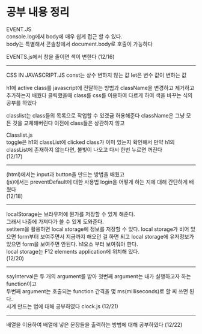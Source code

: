 # 공부 내용 정리
EVENT.JS   
console.log에서 body에 매우 쉽게 접근 할 수 있다.  
body는 특별해서 콘솔창에서 document.body로 호출이 가능하다

EVENTS.js에서 창을 줄이면 색이 변한다 (12/16)

---
CSS IN JAVASCRIPT.JS
const는 상수 변하지 않는 값
let은 변수 값이 변하는 값

h1에 active class를 javascript에 전달하는 방법과
className을 변경하고 제거하고 추가하는지 배웠다
클릭했을때 class를 css를 이용하여 다르게 하여 색을 바꾸는 식의 공부를 하였다

classlist는 class들의 목록으로 작업할 수 있겠금 허용해준다
className은 그냥 모든 것을 교체해버린다 이전에 class들은 상관하지 않고

Classlist.js   
toggle은 h1의 classList에 clicked class가 이미 있는지 확인해서
만약 h1의 classList에 존재하지 않는다면,  불빛이 나오고 다시
한번 누르면 꺼진다   
(12/17)

---
(html)에서는 input과 button을 만드는 방법을 배웠고  
(js)에서는 preventDefault에 대한 사용법 login을 어떻게 하는 지에 대해 간단하게 배웠다  
(12/18)   

---
localStorage는 브라우저에 뭔가를 저장할 수 있게 해준다.  
그래서 나중에 가져다가 쓸 수 있게 도와준다.  
setitem을 활용하면 local storage에 정보를 저장할 수 있다. 
local storage가 비어 있으면 form부터 보여주면서 지금까지 해오던 걸 하면 되고 local storage에 유저정보가 있으면 form을 보여주면 안된다. 
h1요소 부터 보여줘야 한다.      
local storage는 F12 elements application에 위치해 있다.   
(12/20)

---

sayInterval은 두 개의 argument를 받아 첫번째 argument는 내가 실행하고자 하는 function이고   
두번째 argument는 호출되는 function 간격을 몇 ms(milliseconds)로 할 찌 쓰면 된다.   
시계 만드는 법에 대해 공부하였다
clock.js
(12/21)

---

배열을 이용하여 배열에 넣은 문장들을 출력하는 방법에 대해 공부하였다
(12/22)